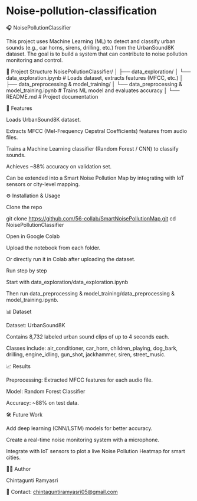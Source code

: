 # Noise-pollution-classification
🎧 NoisePollutionClassifier

This project uses Machine Learning (ML) to detect and classify urban sounds (e.g., car horns, sirens, drilling, etc.) from the UrbanSound8K dataset. The goal is to build a system that can contribute to noise pollution monitoring and control.

📂 Project Structure
NoisePollutionClassifier/
│
├── data_exploration/
│   └── data_exploration.ipynb   # Loads dataset, extracts features (MFCC, etc.)
│
├── data_preprocessing & model_training/
│   └── data_preprocessing & model_training.ipynb       # Trains ML model and evaluates accuracy
│
└── README.md                      # Project documentation

🚀 Features

Loads UrbanSound8K dataset.

Extracts MFCC (Mel-Frequency Cepstral Coefficients) features from audio files.

Trains a Machine Learning classifier (Random Forest / CNN) to classify sounds.

Achieves ~88% accuracy on validation set.

Can be extended into a Smart Noise Pollution Map by integrating with IoT sensors or city-level mapping.

⚙️ Installation & Usage

Clone the repo

git clone https://github.com/56-collab/SmartNoisePollutionMap.git
cd NoisePollutionClassifier


Open in Google Colab

Upload the notebook from each folder.

Or directly run it in Colab after uploading the dataset.

Run step by step

Start with data_exploration/data_exploration.ipynb

Then run data_preprocessing & model_training/data_preprocessing & model_training.ipynb.

📊 Dataset

Dataset: UrbanSound8K

Contains 8,732 labeled urban sound clips of up to 4 seconds each.

Classes include: air_conditioner, car_horn, children_playing, dog_bark, drilling, engine_idling, gun_shot, jackhammer, siren, street_music.

📈 Results

Preprocessing: Extracted MFCC features for each audio file.

Model: Random Forest Classifier

Accuracy: ~88% on test data.

🛠️ Future Work

Add deep learning (CNN/LSTM) models for better accuracy.

Create a real-time noise monitoring system with a microphone.

Integrate with IoT sensors to plot a live Noise Pollution Heatmap for smart cities.

👩‍💻 Author

 Chintagunti Ramyasri

📧 Contact: chintaguntiramyasri05@gmail.com
